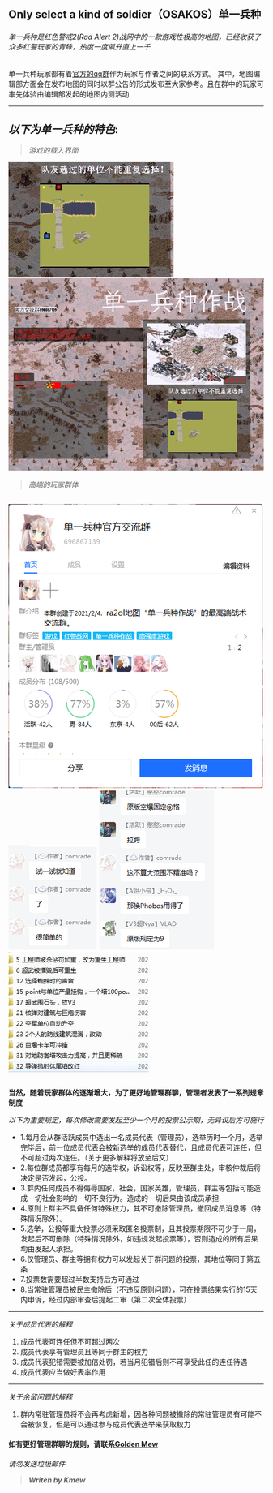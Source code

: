 ## Only select a kind of soldier（OSAKOS）单一兵种
###### 单一兵种是红色警戒2(Rad Alert 2)战网中的一款游戏性极高的地图，已经收获了众多红警玩家的青睐，热度一度飙升直上一千
单一兵种玩家都有着[官方的qq群](https://jq.qq.com/?_wv=1027&k=h0GFtW9F)作为玩家与作者之间的联系方式。
其中，地图编辑部方面会在发布地图的同时以群公告的形式发布至大家参考。且在群中的玩家可率先体验由编辑部发起的地图内测活动

---
*以下为单一兵种的特色*:
---
>*游戏的载入界面*

![载入界面](https://github.com/tzaikmew/SAKFS/blob/main/pic/%24%24OZ%40N429X%60EV%5BRVRH5L%2482.png "载入界面")
![载入界面](https://github.com/tzaikmew/SAKFS/blob/main/pic/%7DZ9YPVP%7EW%5DBDPO%25EK%40KJ4TB.jpg "载入界面")

>*高端的玩家群体*

![玩家群体](https://github.com/tzaikmew/SAKFS/blob/main/pic/3%40X1WW%40L%60HT40JH%25Z%25F%40%407O.png)
![作者耐心解说](https://github.com/tzaikmew/SAKFS/blob/main/pic/8_(B%5BBKJOS%7B0808LVZ)UMSJ.png)
![玩家激烈讨论](https://github.com/tzaikmew/SAKFS/blob/main/pic/1.png)
![高级mapper的培养](https://github.com/tzaikmew/SAKFS/blob/main/pic/111.jpg)
---
**当然，随着玩家群体的逐渐增大，为了更好地管理群聊，管理者发表了一系列规章制度**

*以下为重要规定，每次修改需要发起至少一个月的投票公示期，无异议后方可施行*
+ 1.每月会从群活跃成员中选出一名成员代表（管理员），选举历时一个月，选举完毕后，前一位成员代表会被新选举的成员代表替代，且成员代表可连任，但不可超过两次连任。（关于更多解释将放至后文）
+ 2.每位群成员都享有每月的选举权，诉讼权等，反映至群主处，审核仲裁后将决定是否发起，公投。
+ 3.群内任何成员不得侮辱国家，社会，国家英雄，管理员，群主等包括可能造成一切社会影响的一切不良行为。造成的一切后果由该成员承担
+ 4.原则上群主不具备任何特殊权力，其不可撤除管理员，撤回成员消息等（特殊情况除外）。
+ 5.选举，公投等重大投票必须采取匿名投票制，且其投票期限不可少于一周，发起后不可删除（特殊情况除外，如违规发起投票等），否则造成的所有后果均由发起人承担。
+ 6.仅管理员、群主等拥有权力可以发起关于群问题的投票，其地位等同于第五条
+ 7.投票数需要超过半数支持后方可通过
+ 8.当常驻管理员被民主撤除后（不违反原则问题），可在投票结果实行的15天内申诉，经过内部审查后提起二审（第二次全体投票）

---
*关于成员代表的解释*
1. 成员代表可连任但不可超过两次
2. 成员代表享有管理员且等同于群主的权力
3. 成员代表犯错需要被加倍处罚，若当月犯错后则不可享受此任的连任待遇
4. 成员代表应当做好表率作用

---
*关于余留问题的解释*
1. 群内常驻管理员将不会再考虑新增，因各种问题被撤除的常驻管理员有可能不会被恢复，但是可以通过参与成员代表选举来获取权力

#### 如有更好管理群聊的规则，请联系[Golden Mew](mailto:kmewtest2@gmail.com)
*请勿发送垃圾邮件*
> ***Writen by Kmew***
